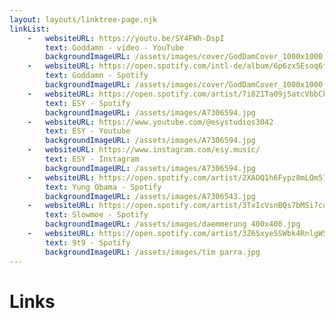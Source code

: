 ```yaml
---
layout: layouts/linktree-page.njk
linkList:
    -   websiteURL: https://youtu.be/SY4FWh-DspI
        text: Goddamn - video - YouTube
        backgroundImageURL: /assets/images/cover/GodDamCover_1000x1000.jpg
    -   websiteURL: https://open.spotify.com/intl-de/album/6p6zx5Esoq6tinSq8CeCe5?si=Rh6wSFTSQRWa-XxciRt4Zw
        text: Goddamn - Spotify
        backgroundImageURL: /assets/images/cover/GodDamCover_1000x1000.jpg
    -   websiteURL: https://open.spotify.com/artist/7i821Ta09j5atcVbbCk49x
        text: ESY - Spotify
        backgroundImageURL: /assets/images/A7306594.jpg
    -   websiteURL: https://www.youtube.com/@esystudios3042
        text: ESY - Youtube
        backgroundImageURL: /assets/images/A7306594.jpg
    -   websiteURL: https://www.instagram.com/esy.music/
        text: ESY - Instagram
        backgroundImageURL: /assets/images/A7306594.jpg
    -   websiteURL: https://open.spotify.com/artist/2XAOQ1h6Fypz8mLQm51BUL
        text: Yung Obama - Spotify
        backgroundImageURL: /assets/images/A7306543.jpg
    -   websiteURL: https://open.spotify.com/artist/3TxIcVsnBQs7bMSi7cqXXN
        text: Slowmoe - Spotify
        backgroundImageURL: /assets/images/daemmerung 400x400.jpg
    -   websiteURL: https://open.spotify.com/artist/3Z6SxyeSSWbk4RnlgW56rJ
        text: 9t9 - Spotify
        backgroundImageURL: /assets/images/tim parra.jpg
---
```


# Links